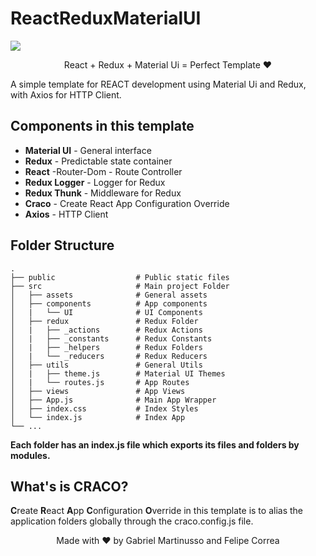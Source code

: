 # ReactReduxMaterialUI
<img src="https://user-images.githubusercontent.com/21184478/82745012-f798f900-9d55-11ea-98d7-941e1ca8c43b.png">
<p align="center">React + Redux + Material Ui = Perfect Template ❤</p>
A simple template for REACT development using Material Ui and Redux, with Axios for HTTP Client.

## Components in this template
- **Material UI** - General interface
- **Redux** - Predictable state container
- **React** -Router-Dom - Route Controller
- **Redux Logger** - Logger for Redux
- **Redux Thunk** - Middleware for Redux
- **Craco** - Create React App Configuration Override
- **Axios** - HTTP Client

## Folder Structure
    .
    ├── public                  # Public static files
    ├── src                     # Main project Folder
    │   ├── assets              # General assets
    │   ├── components          # App components
    │   |   └── UI              # UI Components
    │   ├── redux               # Redux Folder
    │   |   ├── _actions        # Redux Actions
    │   |   ├── _constants      # Redux Constants
    │   |   ├── _helpers        # Redux Folders
    │   |   └── _reducers       # Redux Reducers
    │   ├── utils               # General Utils
    │   |   ├── theme.js        # Material UI Themes
    │   |   └── routes.js       # App Routes
    │   ├── views               # App Views
    │   ├── App.js              # Main App Wrapper
    │   ├── index.css           # Index Styles
    │   └── index.js            # Index App
    └── ...
**Each folder has an index.js file which exports its files and folders by modules.**

## What's is CRACO?
**C**reate **R**eact **A**pp **C**onfiguration **O**verride in this template is to alias the application folders globally through the craco.config.js file.

<p align="center">Made with ❤ by Gabriel Martinusso and Felipe Correa</p>
